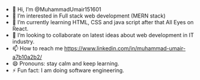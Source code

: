 - 👋 Hi, I’m @MuhammadUmair151601
- 👀 I’m interested in Full stack web development (MERN stack)
- 🌱 I’m currently learning HTML, CSS and java script after that All Eyes on React.
- 💞️ I’m looking to collaborate on latest ideas about web development in IT industry.
- 📫 How to reach me https://www.linkedin.com/in/muhammad-umair-a7b10a2b2/
- 😄 Pronouns: stay calm and keep learning.
- ⚡ Fun fact: I am doing software engineering.

<!---
MuhammadUmair151601/MuhammadUmair151601 is a ✨ special ✨ repository because its `README.md` (this file) appears on your GitHub profile.
You can click the Preview link to take a look at your changes.
--->
